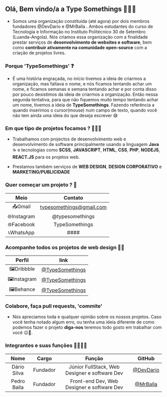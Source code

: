 ## Olá, Bem vindo/a a **Type Somethings** 🖖🇦🇴

- Somos uma organização constituída (até agora) por dois membros fundadores @DevDario e @MrBalla .
Ambos estudantes do curso de Tecnologia e Informação no Instituto Politécnico 30 de Setembro (Luanda-Angola).
Nós criamos essa organização com a finalidade prestar serviços de **desenvolvimento de websites e software**, bem como **contribuir ativamente
na comunidade open-source** com a criação de projetos livres.

### Porque 'TypeSomethings' ❓

- É uma história engraçada, no início tivemos a ideia de criarmos a organização, mas faltava
o nome, e nós ficamos tentando achar um nome, e ficamos semanas e semana tentando achar e por conta disso
por pouco desistimos da ideia de criarmos a organização.
Então nessa segunda tentativa, para que não fiquemos muito tempo tentando achar um nome, tivemos a ideia de **TypeSomethings**.
Fazendo referência a quando inserimos o cursor(mouse) num campo de texto, quando você não tem ainda uma ideia do que deseja escrever 😅

### Em que tipo de projetos focamos ? 🧑🏻‍💻

- Trabalhamos com projectos de desenvolvimento web e desenvolvimento de software
principalmente usando a linguagem **Java**☕ e tecnologias como **SCSS**, **JAVASCRIPT**, **HTML**, **CSS**, **PHP**, **NODEJS**, **REACT.JS**
para os projetos web.

- Prestamos também serviços de **WEB DESIGN**, **DESIGN CORPORATIVO** e **MARKETING/PUBLICIDADE**

### Quer começar um projeto ? 🙋

|Meio |Contato|
:---: |:---: |
📤Gmail | typesomethings@gmail.com|
🌐Instagram | @typesomethings |
🌐Facebook | TypeSomethings |
📞WhatsApp | ####

### Acompanhe todos os projetos de web design 🎊🎨
|Perfil| link |
:---: | :---: |
🖼️Dribbble | [@TypeSomethings](https://dribbble.com/TypeSomethings) |
🖼️Instagram | [@TypeSomethings](https://instagram.com/TypeSomethings) |
🖼️Behance | [@TypeSomethings](https://behance.net/TypeSomethings) |

### Colabore, faça pull requests, 'commite'
- Nós apreciamos toda e qualquer opinião sobre os nossos projetos.
Caso você tenha notado algum erro, ou tenha uma ideia diferente de como podemos fazer o projeto
**diga-nos** teremos todo gosto em trabalhar com você 😉🤝.


### Integrantes e suas funções 👨🏽‍💻🙋

|Nome | Cargo | Função | GitHub |
:---: | :---: | :---: | :---: |
Dário Silva | Fundador | Júnior FullStack, Web Designer e software Dev | [@DevDario](https://github.com/DevDario) |
Pedro Balla | Fundador | Front-end Dev, Web Designer e software Dev | [@MrBalla](https://github.com/MrBalla) |
